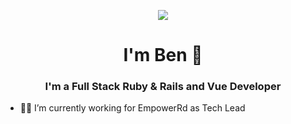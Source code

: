 <p align="center">
  <img src="https://media.giphy.com/media/hUEnpmgX9LyzZfK2xV/giphy.gif">
</p>

<h1 align="center">I'm Ben 👋</h1>

<h3 align="center">I'm a Full Stack Ruby & Rails and Vue Developer</h3>

- 👨‍💻 I’m currently working for EmpowerRd as Tech Lead

<!--
**b-skingsley/b-skingsley** is a ✨ _special_ ✨ repository because its `README.md` (this file) appears on your GitHub profile.

Here are some ideas to get you started:

- 🔭 I’m currently working on ...
- 🌱 I’m currently learning ...
- 👯 I’m looking to collaborate on ...
- 🤔 I’m looking for help with ...
- 💬 Ask me about ...
- 📫 How to reach me: ...
- 😄 Pronouns: ...
- ⚡ Fun fact: ...
-->
